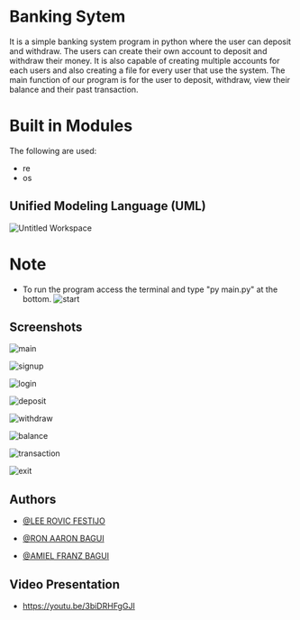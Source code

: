 
# Banking Sytem

It is a simple banking system program in python where the user can deposit and withdraw. The users
can create their own account to deposit and withdraw their money. It is also capable of creating 
multiple accounts for each users and also creating a file for every user that use the system.
The main function of our program is for the user to deposit, withdraw, view their balance and their
past transaction.


# Built in Modules

The following are used:

- re
- os

##  Unified Modeling Language (UML)
![Untitled Workspace](https://user-images.githubusercontent.com/117901938/206882783-9a4e7f3c-4d13-4a5d-b352-efb1820162e7.png)

# Note
- To run the program access the terminal and type "py main.py" at the bottom.
![start](https://user-images.githubusercontent.com/117901938/206882867-553286cc-aa0e-49dc-8e4e-db3070001e66.PNG)
## Screenshots



![main](https://user-images.githubusercontent.com/117901938/206883140-f9ea2a1c-8551-4487-9149-cdb02a40ca06.PNG)

![signup](https://user-images.githubusercontent.com/117901938/206883144-f74e2355-6a20-4cfa-837d-a4b25d73becb.PNG)

![login](https://user-images.githubusercontent.com/117901938/206883139-8d18ee82-ac12-481c-9a6a-41207604affe.PNG)

![deposit](https://user-images.githubusercontent.com/117901938/206883151-ab05613d-f579-41d9-89d9-7240720182a1.PNG)

![withdraw](https://user-images.githubusercontent.com/117901938/206883153-6c226087-0d3a-48c8-8251-b141ad7c2857.PNG)

![balance](https://user-images.githubusercontent.com/117901938/206883159-a66d3c38-2f6c-4586-a224-e37fa1d09b99.PNG)

![transaction](https://user-images.githubusercontent.com/117901938/206883162-44eaa04c-15b2-41a1-8fb9-39586c78d0c7.PNG)

![exit](https://user-images.githubusercontent.com/117901938/206883235-0cd39fc7-8f02-4bbf-b58b-7d7f326e7e85.PNG)

## Authors

- [@LEE ROVIC FESTIJO](https://github.com/LeeRovicFestijo)

- [@RON AARON BAGUI](https://github.com/baguiron)

- [@AMIEL FRANZ BAGUI](https://github.com/MrFranzu)

## Video Presentation
- https://youtu.be/3biDRHFgGJI